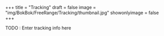 +++
title = "Tracking"
draft = false
image = "img/BokBok/FreeRange/Tracking/thumbnail.jpg"
showonlyimage = false
+++

<!--more-->

TODO : Enter tracking info here